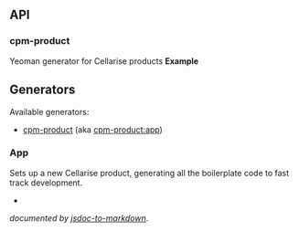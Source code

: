 ## API
<a name="module_cpm-product"></a>
### cpm-product
Yeoman generator for Cellarise products
**Example**  
## Generators

Available generators:

* [cpm-product](#app) (aka [cpm-product:app](#app))


### App
Sets up a new Cellarise product, generating all the boilerplate code to fast track development.

-

*documented by [jsdoc-to-markdown](https://github.com/75lb/jsdoc-to-markdown)*.
